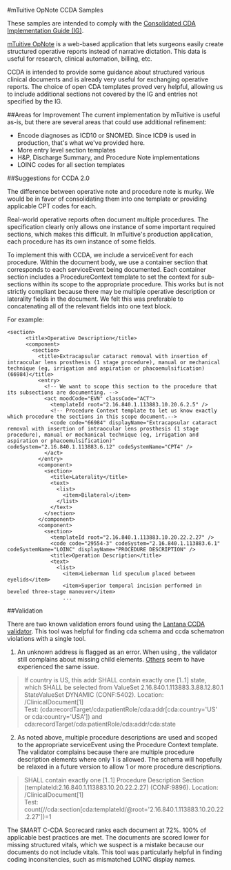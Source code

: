 #mTuitive OpNote CCDA Samples

These samples are intended to comply with the [Consolidated CDA Implementation Guide (IG)](http://www.hl7.org/implement/standards/product_brief.cfm?product_id=258).

[mTuitive OpNote](http://mtuitive.com/opnote) is a web-based application that lets surgeons easily create
structured operative reports instead of narrative dictation.  This data is useful for research, clinical automation,
billing, etc.

CCDA is intended to provide some guidance about structured various clinical documents and is already very useful
for exchanging operative reports. The choice of open CDA templates proved very helpful, allowing us to include additional
sections not covered by the IG and entries not specified by the IG.

##Areas for Improvement
The current implementation by mTuitive is useful as-is, but there are several areas that could use additional refinement:
* Encode diagnoses as ICD10 or SNOMED.  Since ICD9 is used in production, that's what we've provided here.
* More entry level section templates
* H&P, Discharge Summary, and Procedure Note implementations
* LOINC codes for all section templates

##Suggestions for CCDA 2.0

The difference between operative note and procedure note is murky. We would be in favor of consolidating them into
one template or providing applicable CPT codes for each.

Real-world operative reports often document multiple procedures. The specification clearly only allows one instance of 
some important required sections, which makes this difficult. In mTuitive's production application, each procedure has
its own instance of some fields. 

To implement this with CCDA, we include a serviceEvent for each procedure. Within the document body, we use a container 
section that corresponds to each serviceEvent being documented. Each container section includes a ProcedureContext 
template to set the context for sub-sections within its scope to the appropriate procedure.  This works but is not 
strictly compliant because there may be multiple operative description or laterality fields in the document. 
We felt this was preferable to concatenating all of the relevant fields into one text block.

For example:

    <section>
          <title>Operative Description</title>
          <component>
            <section>
              <title>Extracapsular cataract removal with insertion of intraocular lens prosthesis (1 stage procedure), manual or mechanical technique (eg, irrigation and aspiration or phacoemulsification) (66984)</title>
              <entry>
                <!-- We want to scope this section to the procedure that its subsections are documenting. -->
                <act moodCode="EVN" classCode="ACT">
                  <templateId root="2.16.840.1.113883.10.20.6.2.5" />
                  <!-- Procedure Context template to let us know exactly which procedure the sections in this scope document.-->
                  <code code="66984" displayName="Extracapsular cataract removal with insertion of intraocular lens prosthesis (1 stage procedure), manual or mechanical technique (eg, irrigation and aspiration or phacoemulsification)" codeSystem="2.16.840.1.113883.6.12" codeSystemName="CPT4" />
                </act>
              </entry>
              <component>
                <section>
                  <title>Laterality</title>
                  <text>
                    <list>
                      <item>Bilateral</item>
                    </list>
                  </text>
                </section>
              </component>
              <component>
                <section>
                  <templateId root="2.16.840.1.113883.10.20.22.2.27" />
                  <code code="29554-3" codeSystem="2.16.840.1.113883.6.1" codeSystemName="LOINC" displayName="PROCEDURE DESCRIPTION" />
                  <title>Operation Description</title>
                  <text>
                    <list>
                      <item>Lieberman lid speculum placed between eyelids</item>
                      <item>Superior temporal incision performed in beveled three-stage maneuver</item>
                      ...
##Validation

There are two known validation errors found using the [Lantana CCDA validator](https://www.lantanagroup.com/validator/connectathon.jsp).
This tool was helpful for finding cda schema and ccda schematron violations with a single tool.

1. An unknown address is flagged as an error.  When using <addr nullFlavor="NI" />, the validator still complains 
about <addr> missing child elements.  [Others](https://www.projects.openhealthtools.org/sf/go/artf3450?returnUrlKey=1353511042478) 
seem to have experienced the same issue.
>If country is US, this addr SHALL contain exactly one [1..1] state, which SHALL be selected from ValueSet 2.16.840.1.113883.3.88.12.80.1 StateValueSet DYNAMIC (CONF:5402).
>Location:     /ClinicalDocument[1]  
>Test: 	(cda:recordTarget/cda:patientRole/cda:addr[cda:country='US' or cda:country='USA']) and cda:recordTarget/cda:patientRole/cda:addr/cda:state

2. As noted above, multiple procedure descriptions are used and scoped to the appropriate serviceEvent using the
Procedure Context template.  The validator complains because there are multiple procedure description elements where
only 1 is allowed. The schema will hopefully be relaxed in a future version to allow 1 or more procedure descriptions.
>SHALL contain exactly one [1..1] Procedure Description Section (templateId:2.16.840.1.113883.10.20.22.2.27) (CONF:9896).
>Location:     /ClinicalDocument[1]  
>Test: 	count(//cda:section[cda:templateId/@root='2.16.840.1.113883.10.20.22.2.27'])=1

The SMART C-CDA Scorecard ranks each document at 72%.  100% of applicable best practices are met.  The documents are 
scored lower for missing structured vitals, which we suspect is a mistake because our documents do not include vitals. 
This tool was particularly helpful in finding coding inconsitencies, such as mismatched LOINC display names.



